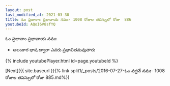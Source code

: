 ```yaml
---
layout: post
last_modified_at: 2021-03-30
title: ఓం ప్రజానాం ప్రభావాయ నమః- 1008 రోజుల తపస్సులో రోజు  886
youtubeId: AQoI6V8sfYQ
---
```

 
 
 ఓం ప్రజానాం ప్రభావాయ నమః  
 
 -  అలంకార భాష ద్వారా ఎవరు ప్రభావితమవుతారు 
 
  
 
  
 
 
 
 
 
 


{% include youtubePlayer.html id=page.youtubeId %}
 
[Next]({{ site.baseurl }}{% link  split1/_posts/2016-07-27-ఓం వజ్రినే నమః- 1008 రోజుల తపస్సులో రోజు  885.md%})
 
